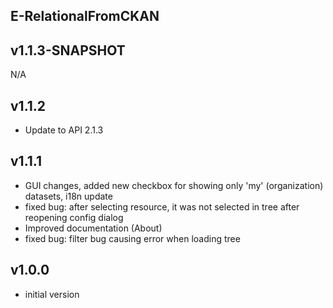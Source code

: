 E-RelationalFromCKAN
----------

v1.1.3-SNAPSHOT
---
N/A

v1.1.2
---
* Update to API 2.1.3

v1.1.1
---
* GUI changes, added new checkbox for showing only 'my' (organization) datasets, i18n update
* fixed bug: after selecting resource, it was not selected in tree after reopening config dialog
* Improved documentation (About)
* fixed bug: filter bug causing error when loading tree

v1.0.0
---
* initial version